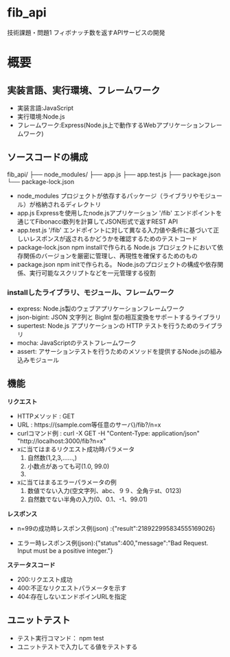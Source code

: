 # fib_api

技術課題・問題1  フィボナッチ数を返すAPIサービスの開発

# 概要

## 実装言語、実行環境、フレームワーク
* 実装言語:JavaScript
* 実行環境:Node.js
* フレームワーク:Express(Node.js上で動作するWebアプリケーションフレームワーク)


## ソースコードの構成
fib_api/
├── node_modules/
├── app.js
├── app.test.js
├── package.json
└── package-lock.json

* node_modules
プロジェクトが依存するパッケージ（ライブラリやモジュール）が格納されるディレクトリ
* app.js
Expressを使用したnode.jsアプリケーション
'/fib' エンドポイントを通じてFibonacci数列を計算してJSON形式で返すREST API
* app.test.js
'/fib' エンドポイントに対して異なる入力値や条件に基づいて正しいレスポンスが返されるかどうかを確認するためのテストコード
* package-lock.json
  npm installで作られる
Node.js プロジェクトにおいて依存関係のバージョンを厳密に管理し、再現性を確保するためのもの
* package.json
npm initで作られる。
Node.jsのプロジェクトの構成や依存関係、実行可能なスクリプトなどを一元管理する役割

### installしたライブラリ、モジュール、フレームワーク
* express: Node.js製のウェブアプリケーションフレームワーク
* json-bigint: JSON 文字列と BigInt 型の相互変換をサポートするライブラリ
* supertest: Node.js アプリケーションの HTTP テストを行うためのライブラリ
* mocha: JavaScriptのテストフレームワーク
* assert: アサーションテストを行うためのメソッドを提供するNode.jsの組み込みモジュール


## 機能
**リクエスト**
* HTTPメソッド : GET
* URL : https://(sample.com等任意のサーバ)/fib?/n=x
* curlコマンド例 : curl -X GET -H "Content-Type: application/json" "http://localhost:3000/fib?n=x"
* xに当てはまるリクエスト成功時パラメータ
  1. 自然数(1,2,3,......,)
  2. 小数点があっても可(1.0, 99.0)
  3. 
* xに当てはまるエラーパラメータの例
  1. 数値でない入力(空文字列、abc、９９、全角テst、0123)
  2. 自然数でない半角の入力(0、0.1、-1、99.01)

**レスポンス**
* n=99の成功時レスポンス例(json) :{"result":218922995834555169026}

* エラー時レスポンス例(json):{"status":400,"message":"Bad Request. Input must be a positive integer."}

**ステータスコード**
* 200:リクエスト成功
* 400:不正なリクエストパラメータを示す
* 404:存在しないエンドポインURLを指定

## ユニットテスト
* テスト実行コマンド： npm test
* ユニットテストで入力してる値をテストする
